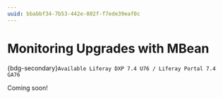 ```yaml
---
uuid: bbabbf34-7b53-442e-802f-f7ede39eaf0c
---
```

# Monitoring Upgrades with MBean

{bdg-secondary}`Available Liferay DXP 7.4 U76 / Liferay Portal 7.4 GA76`

Coming soon!
